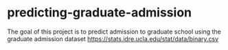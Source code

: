 # predicting-graduate-admission

The goal of this project is to predict admission to graduate school using the graduate admission dataset https://stats.idre.ucla.edu/stat/data/binary.csv
